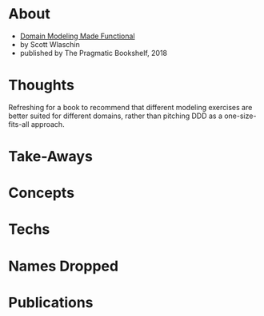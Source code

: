 
# About

* [Domain Modeling Made Functional](https://pragprog.com/book/swdddf/domain-modeling-made-functional)
* by Scott Wlaschin
* published by The Pragmatic Bookshelf, 2018

# Thoughts

Refreshing for a book to recommend that different modeling exercises are better suited for different domains, rather than pitching DDD as a one-size-fits-all approach.

# Take-Aways

# Concepts

# Techs

# Names Dropped

# Publications
